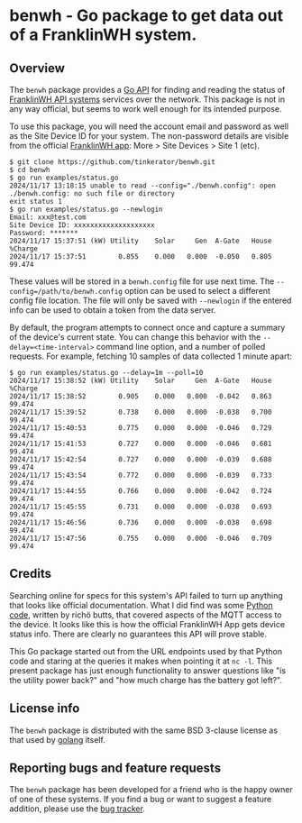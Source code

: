 # benwh - Go package to get data out of a FranklinWH system.

## Overview

The `benwh` package provides a [Go
API](https://pkg.go.dev/zappem.net/pub/net/benwh) for finding and
reading the status of [FranklinWH API
systems](https://www.franklinwh.com/) services over the network. This
package is not in any way official, but seems to work well enough for
its intended purpose.

To use this package, you will need the account email and password as
well as the Site Device ID for your system. The non-password details
are visible from the official [FranklinWH
app](https://www.franklinwh.com/support/articles/detail/how-can-i-download-the-franklinwh-app):
More > Site Devices > Site 1 (etc).

```
$ git clone https://github.com/tinkerator/benwh.git
$ cd benwh
$ go run examples/status.go
2024/11/17 13:18:15 unable to read --config="./benwh.config": open ./benwh.config: no such file or directory
exit status 1
$ go run examples/status.go --newlogin
Email: xxx@test.com
Site Device ID: xxxxxxxxxxxxxxxxxxxx
Password: *******
2024/11/17 15:37:51 (kW) Utility    Solar     Gen  A-Gate   House  %Charge
2024/11/17 15:37:51        0.855    0.000   0.000  -0.050   0.805   99.474
```

These values will be stored in a `benwh.config` file for use next
time. The `--config=/path/to/benwh.config` option can be used to
select a different config file location. The file will only be saved
with `--newlogin` if the entered info can be used to obtain a token
from the data server.

By default, the program attempts to connect once and capture a summary
of the device's current state. You can change this behavior with the
`--delay=<time-interval>` command line option, and a number of polled
requests. For example, fetching 10 samples of data collected 1 minute
apart:

```
$ go run examples/status.go --delay=1m --poll=10
2024/11/17 15:38:52 (kW) Utility    Solar     Gen  A-Gate   House  %Charge
2024/11/17 15:38:52        0.905    0.000   0.000  -0.042   0.863   99.474
2024/11/17 15:39:52        0.738    0.000   0.000  -0.038   0.700   99.474
2024/11/17 15:40:53        0.775    0.000   0.000  -0.046   0.729   99.474
2024/11/17 15:41:53        0.727    0.000   0.000  -0.046   0.681   99.474
2024/11/17 15:42:54        0.727    0.000   0.000  -0.039   0.688   99.474
2024/11/17 15:43:54        0.772    0.000   0.000  -0.039   0.733   99.474
2024/11/17 15:44:55        0.766    0.000   0.000  -0.042   0.724   99.474
2024/11/17 15:45:55        0.731    0.000   0.000  -0.038   0.693   99.474
2024/11/17 15:46:56        0.736    0.000   0.000  -0.038   0.698   99.474
2024/11/17 15:47:56        0.755    0.000   0.000  -0.046   0.709   99.474
```

## Credits

Searching online for specs for this system's API failed to turn up
anything that looks like official documentation. What I did find was
some [Python code](https://github.com/richo/franklinwh-python),
written by richö butts, that covered aspects of the MQTT access to the
device. It looks like this is how the official FranklinWH App gets
device status info. There are clearly no guarantees this API will
prove stable.

This Go package started out from the URL endpoints used by that Python
code and staring at the queries it makes when pointing it at `nc
-l`. This present package has just enough functionality to answer
questions like "is the utility power back?" and "how much charge has
the battery got left?".

## License info

The `benwh` package is distributed with the same BSD 3-clause
license as that used by [golang](https://golang.org/LICENSE) itself.

## Reporting bugs and feature requests

The `benwh` package has been developed for a friend who is the happy
owner of one of these systems.  If you find a bug or want to suggest a
feature addition, please use the [bug
tracker](https://github.com/tinkerator/benwh/issues).
